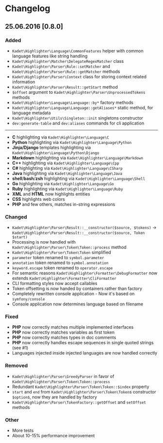 # Changelog
## 25.06.2016 [0.8.0]
### Added

 * `Kadet\Highlighter\Language\CommonFeatures` helper with common language features like string handling
 * `Kadet\Highlighter\Matcher\DelegateRegexMatcher` class
 * `Kadet\Highlighter\Parser\Rule::setMatcher` and `Kadet\Highlighter\Parser\Rule::getMatcher` methods
 * `Kadet\Highlighter\Parser\Context` class for storing context related information 
 * `Kadet\Highlighter\Parser\Result::getStart` method
 * `$offset` argument to `Kadet\Highlighter\Parser\UnprocessedTokens` methods
 * `Kadet\Highlighter\Language\Language::by*` factory methods
 * `Kadet\Highlighter\Language\Language::getAliases*` static method, for language metadata
 * `Kadet\Highlighter\Utils\Singleton::init` singletons constructor
 * `dev:generate-table` and `dev:aliases` commands for cli application
 
* * * 
 * **C** highlighting via `Kadet\Highlighter\Language\C`
 * **Python** highlighting via `Kadet\Highlighter\Language\Python`
 * **Jinja/Django** templates highlighting via `Kadet\Highlighter\Language\Python\Django`
 * **Markdown** highlighting via `Kadet\Highlighter\Language\Markdown`
 * **C++** highlighting via `Kadet\Highlighter\Language\Cpp`
 * **C#** highlighting via `Kadet\Highlighter\Language\CSharp`
 * **Java** highlighting via `Kadet\Highlighter\Language\Java`
 * **shell**/**bash**/**zsh** highlighting via `Kadet\Highlighter\Language\Shell`
 * **Go** highlighting via `Kadet\Highlighter\Language\Go`
 * **Ruby** highlighting via `Kadet\Highlighter\Language\Ruby`
 * **XML** and **HTML** now highlights entities
 * **CSS** highlights web colors
 * **PHP** and few others, matches in-string expressions
 
### Changed
 * `Kadet\Highlighter\Parser\Result::__constructor($source, $tokens)` -> `Kadet\Highlighter\Parser\Result::__constructor($source, Token $start)`
 * Processing is now handled with `Kadet\Highlighter\Parser\Token\Token::process` method
 * `Kadet\Highlighter\Parser\Token\Token` simplified
 * `parameter` token renamed to `symbol.parameter`
 * `annotation` token renamed to `symbol.annotation`
 * `keyword.escape` token renamed to `operator.escape`
 * For semantic reasons `Kadet\Highlighter\Formatter\DebugFormatter` now extends `Kadet\Highlighter\Formatter\CliFormatter`
 * CLI formatting styles now accept callables
 * Token offsetting is now handed by containers rather than factory
 * Completely rewritten console application - Now it's based on `symfony/console`
 * Console application now determines language based on filename
 
### Fixed
 * **PHP** now correctly matches multiple implemented interfaces
 * **PHP** now correctly matches variables as first token
 * **PHP** now correctly matches types in doc comments
 * **PHP** now correctly handles escape sequences in single quoted strings (see #1)
 * Languages injected inside injected languages are now handled correctly

### Removed
 * `Kadet\Highlighter\Parser\GreedyParser` in favor of `Kadet\Highlighter\Parser\Token\Token::process`
 * Redundant `Kadet\Highlighter\Parser\Token\Token::$index` property
 * `start` and `end` from `Kadet\Highlighter\Parser\Token\Token`s constructor `$option`s, now they are handled by factory
 * `Kadet\Highlighter\Parser\TokenFactory::getOffset` and `setOffset` methods

### Other
 * More tests
 * About 10-15% performance improvement
